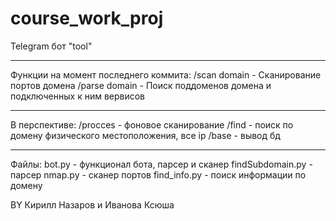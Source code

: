 # course_work_proj
Telegram бот "tool"

--------------------------
Функции на момент последнего коммита:
/scan domain - Сканирование портов домена
/parse domain - Поиск поддоменов домена и подключенных к ним вервисов

--------------------------
В перспективе:
/procces - фоновое сканирование
/find - поиск по домену физического местоположения, все ip
/base - вывод бд 

--------------------------
Файлы:
bot.py - функционал бота, парсер и сканер
findSubdomain.py - парсер 
nmap.py - сканер портов 
find_info.py - поиск информации по домену

ВY Кирилл Назаров и Иванова Ксюша
